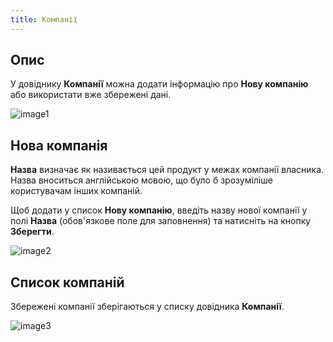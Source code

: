 ```yaml
---
title: Компанії
---
```


## Опис

У довіднику **Компанії** можна додати інформацію про **Нову компанію** або використати вже збережені дані.

![image1](/img/uk/users-and-companies/companies/image1.png)

## Нова компанія

**Назва** визначає як називається цей продукт у межах компанії власника. Назва вноситься англійською мовою, що було б зрозуміліше користувачам інших компаній.

Щоб додати у список **Нову компанію**, введіть назву нової компанії у полі **Назва** (обов'язкове поле для заповнення) та натисніть на кнопку **Зберегти**.

![image2](/img/uk/users-and-companies/companies/image2.png)

## Список компаній

Збережені компанії зберігаються у списку довідника **Компанії**.

![image3](/img/uk/users-and-companies/companies/image3.png)